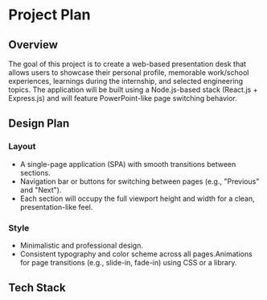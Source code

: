 # Project Plan
## Overview
The goal of this project is to create a web-based presentation desk that allows users to showcase their personal profile, memorable work/school experiences, learnings during the internship, and selected engineering topics. The application will be built using a Node.js-based stack (React.js + Express.js) and will feature PowerPoint-like page switching behavior.
## Design Plan
### Layout
<ul>
<li>A single-page application (SPA) with smooth transitions between sections.</li>
<li>Navigation bar or buttons for switching between pages (e.g., "Previous" and "Next").</li>
<li>Each section will occupy the full viewport height and width for a clean, presentation-like feel. </li>
</ul>

### Style
<ul>
<li>Minimalistic and professional design.</li>
<li>Consistent typography and color scheme across all pages.Animations for page transitions (e.g., slide-in, fade-in) using CSS or a library.</li>
</ul>

## Tech Stack
